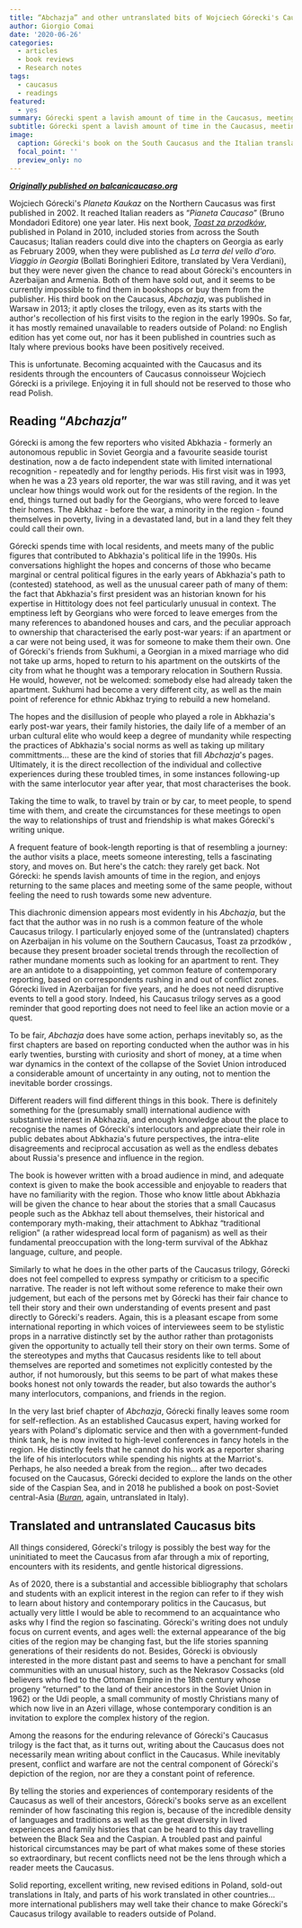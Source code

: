 ```yaml
---
title: “Abchazja” and other untranslated bits of Wojciech Górecki's Caucasus trilogy
author: Giorgio Comai
date: '2020-06-26'
categories:
  - articles
  - book reviews
  - Research notes
tags:
  - caucasus
  - readings
featured:
  - yes
summary: Górecki spent a lavish amount of time in the Caucasus, meeting people across the region and hearing their stories. His Caucasus trilogy makes for excellent reading. Yet, not all of it is accessible to the international readership it deserves
subtitle: Górecki spent a lavish amount of time in the Caucasus, meeting people across the region and hearing their stories. His Caucasus trilogy makes for excellent reading. Yet, not all of it is accessible to the international readership it deserves
image:
  caption: Górecki's book on the South Caucasus and the Italian translation, including only chapters on Georgia - Picture by Giorgio Comai
  focal_point: ''
  preview_only: no
---
```


__[*Originally published on balcanicaucaso.org*](https://www.balcanicaucaso.org/eng/Areas/Abkhazia/Abchazja-and-other-untranslated-bits-of-Wojciech-Gorecki-s-Caucasus-trilogy-203078)__


Wojciech Górecki's *Planeta Kaukaz* on the Northern Caucasus was first published in 2002. It reached Italian readers as “*Pianeta Caucaso*” (Bruno Mondadori Editore) one year later. His next book, *[Toast za przodków](https://czarne.com.pl/katalog/ksiazki/toast-za-przodkow)*, published in Poland in 2010, included stories from across the South Caucasus; Italian readers could dive into the chapters on Georgia as early as February 2009, when they were published as *La terra del vello d'oro. Viaggio in Georgia* (Bollati Boringhieri Editore, translated by Vera Verdiani), but they were never given the chance to read about Górecki's encounters in Azerbaijan and Armenia. Both of them have sold out, and it seems to be currently impossible to find them in bookshops or buy them from the publisher. His third book on the Caucasus, *Abchazja*, was published in Warsaw in 2013; it aptly closes the trilogy, even as its starts with the author's recollection of his first visits to the region in the early 1990s. So far, it has mostly remained unavailable to readers outside of Poland: no English edition has yet come out, nor has it been published in countries such as Italy where previous books have been positively received.

This is unfortunate. Becoming acquainted with the Caucasus and its residents through the encounters of Caucasus connoisseur Wojciech Górecki is a privilege. Enjoying it in full should not be reserved to those who read Polish.

## Reading “*Abchazja*”

Górecki is among the few reporters who visited Abkhazia - formerly an autonomous republic in Soviet Georgia and a favourite seaside tourist destination, now a de facto independent state with limited international recognition - repeatedly and for lengthy periods. His first visit was in 1993, when he was a 23 years old reporter, the war was still raving, and it was yet unclear how things would work out for the residents of the region. In the end, things turned out badly for the Georgians, who were forced to leave their homes. The Abkhaz - before the war, a minority in the region - found themselves in poverty, living in a devastated land, but in a land they felt they could call their own.

Górecki spends time with local residents, and meets many of the public figures that contributed to Abkhazia's political life in the 1990s. His conversations highlight the hopes and concerns of those who became marginal or central political figures in the early years of Abkhazia's path to (contested) statehood, as well as the unusual career path of many of them: the fact that Abkhazia's first president was an historian known for his expertise in Hittitology does not feel particularly unusual in context. The emptiness left by Georgians who were forced to leave emerges from the many references to abandoned houses and cars, and the peculiar approach to ownership that characterised the early post-war years: if an apartment or a car were not being used, it was for someone to make them their own. One of Górecki's friends from Sukhumi, a Georgian in a mixed marriage who did not take up arms, hoped to return to his apartment on the outskirts of the city from what he thought was a temporary relocation in Southern Russia. He would, however, not be welcomed: somebody else had already taken the apartment. Sukhumi had become a very different city, as well as the main point of reference for ethnic Abkhaz trying to rebuild a new homeland.

The hopes and the disillusion of people who played a role in Abkhazia's early post-war years, their family histories, the daily life of a member of an urban cultural elite who would keep a degree of mundanity while respecting the practices of Abkhazia's social norms as well as taking up military committments… these are the kind of stories that fill *Abchazja*'s pages. Ultimately, it is the direct recollection of the individual and collective experiences during these troubled times, in some instances following-up with the same interlocutor year after year, that most characterises the book.

Taking the time to walk, to travel by train or by car, to meet people, to spend time with them, and create the circumstances for these meetings to open the way to relationships of trust and friendship is what makes Górecki's writing unique.

A frequent feature of book-length reporting is that of resembling a journey: the author visits a place, meets someone interesting, tells a fascinating story, and moves on. But here's the catch: they rarely get back. Not Górecki: he spends lavish amounts of time in the region, and enjoys returning to the same places and meeting some of the same people, without feeling the need to rush towards some new adventure.

This diachronic dimension appears most evidently in his *Abchazja*, but the fact that the author was in no rush is a common feature of the whole Caucasus trilogy. I particularly enjoyed some of the (untranslated) chapters on Azerbaijan in his volume on the Southern Caucasus, Toast za przodków , because they present broader societal trends through the recollection of rather mundane moments such as looking for an apartment to rent. They are an antidote to a disappointing, yet common feature of contemporary reporting, based on correspondents rushing in and out of conflict zones. Górecki lived in Azerbaijan for five years, and he does not need disruptive events to tell a good story. Indeed, his Caucasus trilogy serves as a good reminder that good reporting does not need to feel like an action movie or a quest.

To be fair, *Abchazja* does have some action, perhaps inevitably so, as the first chapters are based on reporting conducted when the author was in his early twenties, bursting with curiosity and short of money, at a time when war dynamics in the context of the collapse of the Soviet Union introduced a considerable amount of uncertainty in any outing, not to mention the inevitable border crossings.

Different readers will find different things in this book. There is definitely something for the (presumably small) international audience with substantive interest in Abkhazia, and enough knowledge about the place to recognise the names of Górecki's interlocutors and appreciate their role in public debates about Abkhazia's future perspectives, the intra-elite disagreements and reciprocal accusation as well as the endless debates about Russia's presence and influence in the region.

The book is however written with a broad audience in mind, and adequate context is given to make the book accessible and enjoyable to readers that have no familiarity with the region. Those who know little about Abkhazia will be given the chance to hear about the stories that a small Caucasus people such as the Abkhaz tell about themselves, their historical and contemporary myth-making, their attachment to Abkhaz “traditional religion” (a rather widespread local form of paganism) as well as their fundamental preoccupation with the long-term survival of the Abkhaz language, culture, and people.

Similarly to what he does in the other parts of the Caucasus trilogy, Górecki does not feel compelled to express sympathy or criticism to a specific narrative. The reader is not left without some reference to make their own judgement, but each of the persons met by Górecki has their fair chance to tell their story and their own understanding of events present and past directly to Górecki's readers. Again, this is a pleasant escape from some international reporting in which voices of interviewees seem to be stylistic props in a narrative distinctly set by the author rather than protagonists given the opportunity to actually tell their story on their own terms. Some of the stereotypes and myths that Caucasus residents like to tell about themselves are reported and sometimes not explicitly contested by the author, if not humorously, but this seems to be part of what makes these books honest not only towards the reader, but also towards the author's many interlocutors, companions, and friends in the region.

In the very last brief chapter of *Abchazja*, Górecki finally leaves some room for self-reflection. As an established Caucasus expert, having worked for years with Poland's diplomatic service and then with a government-funded think tank, he is now invited to high-level conferences in fancy hotels in the region. He distinctly feels that he cannot do his work as a reporter sharing the life of his interlocutors while spending his nights at the Marriot's. Perhaps, he also needed a break from the region… after two decades focused on the Caucasus, Górecki decided to explore the lands on the other side of the Caspian Sea, and in 2018 he published a book on post-Soviet central-Asia (*[Buran](https://czarne.com.pl/katalog/ksiazki/buran)*, again, untranslated in Italy).

## Translated and untranslated Caucasus bits

All things considered, Górecki's trilogy is possibly the best way for the uninitiated to meet the Caucasus from afar through a mix of reporting, encounters with its residents, and gentle historical digressions.

As of 2020, there is a substantial and accessible bibliography that scholars and students with an explicit interest in the region can refer to if they wish to learn about history and contemporary politics in the Caucasus, but actually very little I would be able to recommend to an acquaintance who asks why I find the region so fascinating. Górecki's writing does not unduly focus on current events, and ages well: the external appearance of the big cities of the region may be changing fast, but the life stories spanning generations of their residents do not. Besides, Górecki is obviously interested in the more distant past and seems to have a penchant for small communities with an unusual history, such as the Nekrasov Cossacks (old believers who fled to the Ottoman Empire in the 18th century whose progeny “returned” to the land of their ancestors in the Soviet Union in 1962) or the Udi people, a small community of mostly Christians many of which now live in an Azeri village, whose contemporary condition is an invitation to explore the complex history of the region.

Among the reasons for the enduring relevance of Górecki's Caucasus trilogy is the fact that, as it turns out, writing about the Caucasus does not necessarily mean writing about conflict in the Caucasus. While inevitably present, conflict and warfare are not the central component of Górecki's depiction of the region, nor are they a constant point of reference.

By telling the stories and experiences of contemporary residents of the Caucasus as well of their ancestors, Górecki's books serve as an excellent reminder of how fascinating this region is, because of the incredible density of languages and traditions as well as the great diversity in lived experiences and family histories that can be heard to this day travelling between the Black Sea and the Caspian. A troubled past and painful historical circumstances may be part of what makes some of these stories so extraordinary, but recent conflicts need not be the lens through which a reader meets the Caucasus.

Solid reporting, excellent writing, new revised editions in Poland, sold-out translations in Italy, and parts of his work translated in other countries… more international publishers may well take their chance to make Górecki's Caucasus trilogy available to readers outside of Poland.